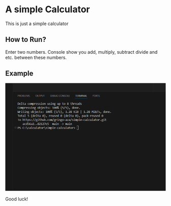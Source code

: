 # A simple Calculator

This is just a simple calculator

## How to Run?

Enter two numbers. Console show you add, multiply, subtract
divide and etc. between these numbers.

## Example

 ![Programming is cool!](assets/calc.gif)


 Good luck!